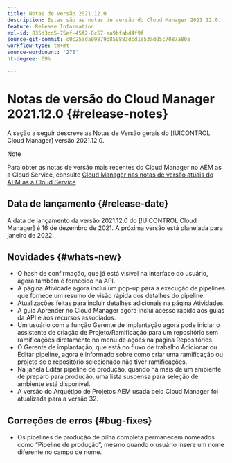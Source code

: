 ```yaml
---
title: Notas de versão 2021.12.0
description: Estas são as notas de versão do Cloud Manager 2021.12.0.
feature: Release Information
exl-id: 835d3cd5-75ef-45f2-8c57-ea9bfabd4f9f
source-git-commit: c0c25ada09879b850883dcd1e53ad05c7087a80a
workflow-type: tm+mt
source-wordcount: '275'
ht-degree: 69%

---
```


# Notas de versão do Cloud Manager 2021.12.0 {#release-notes}

A seção a seguir descreve as Notas de Versão gerais do [!UICONTROL Cloud Manager] versão 2021.12.0.

>[!NOTE]
>
>Para obter as notas de versão mais recentes do Cloud Manager no AEM as a Cloud Service, consulte [Cloud Manager nas notas de versão atuais do AEM as a Cloud Service](https://experienceleague.adobe.com/docs/experience-manager-cloud-service/content/implementing/using-cloud-manager/release-notes-cloud-manager/release-notes-cm-current.html?lang=pt-BR)

## Data de lançamento {#release-date}

A data de lançamento da versão 2021.12.0 do [!UICONTROL Cloud Manager] é 16 de dezembro de 2021. A próxima versão está planejada para janeiro de 2022.

## Novidades {#whats-new}

* O hash de confirmação, que já está visível na interface do usuário, agora também é fornecido na API.
* A página Atividade agora inclui um pop-up para a execução de pipelines que fornece um resumo de visão rápida dos detalhes do pipeline.
* Atualizações feitas para incluir detalhes adicionais na página Atividades.
* A guia Aprender no Cloud Manager agora inclui acesso rápido aos guias da API e aos recursos associados.
* Um usuário com a função Gerente de implantação agora pode iniciar o assistente de criação de Projeto/Ramificação para um repositório sem ramificações diretamente no menu de ações na página Repositórios.
* O Gerente de implantação, que está no fluxo de trabalho Adicionar ou Editar pipeline, agora é informado sobre como criar uma ramificação ou projeto se o repositório selecionado não tiver ramificações.
* Na janela Editar pipeline de produção, quando há mais de um ambiente de preparo para produção, uma lista suspensa para seleção de ambiente está disponível.
* A versão do Arquétipo de Projetos AEM usada pelo Cloud Manager foi atualizada para a versão 32.

## Correções de erros {#bug-fixes}

* Os pipelines de produção de pilha completa permanecem nomeados como “Pipeline de produção”, mesmo quando o usuário insere um nome diferente no campo de nome.
